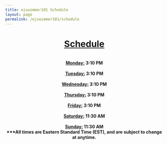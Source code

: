 ```yaml
---
title: ejswimmer101 Schedule
layout: page
permalink: /ejswimmer101/schedule
---
```

<center><h1><u>Schedule</h1></u></center>
<br>
<center><b><u>Monday:</u> 3:10 PM</center>
<br>
<center><b><u>Tuesday:</u> 3:10 PM</center>
<br>
<center><b><u>Wednesday:</u> 3:10 PM</center>
<br>
<center><b><u>Thursday:</u> 3:10 PM</center>
<br>
<center><b><u>Friday:</u> 3:10 PM</center>
<br>
<center><b><u>Saturday:</u> 11:30 AM</center>
<br>
<center><b><u>Sunday:</u> 11:30 AM</center>
  
<center><b>***All times are Eastern Standard Time (EST), and are subject to change at anytime.
